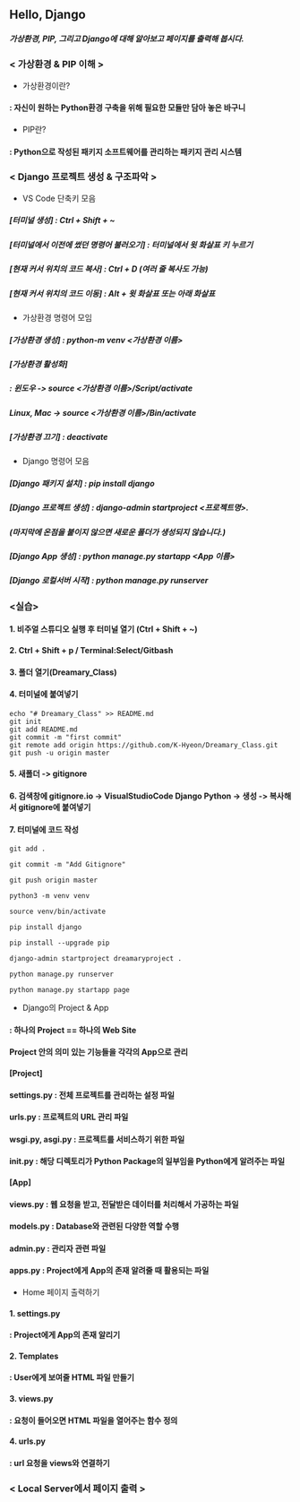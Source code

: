 ## Hello, Django 
##### 가상환경, PIP, 그리고 Django에 대해 알아보고 페이지를 출력해 봅시다.

### < 가상환경 & PIP 이해 >
* 가상환경이란?
#### : 자신이 원하는 Python환경 구축을 위해 필요한 모듈만 담아 놓은 바구니

* PIP란?
#### : Python으로 작성된 패키지 소프트웨어를 관리하는 패키지 관리 시스템



### < Django 프로젝트 생성 & 구조파악 >

* VS Code 단축키 모음
##### [터미널 생성] : Ctrl + Shift + ~
##### [터미널에서 이전에 썼던 명령어 불러오기] : 터미널에서 윗 화살표 키 누르기
##### [현재 커서 위치의 코드 복사] : Ctrl + D (여러 줄 복사도 가능)
##### [현재 커서 위치의 코드 이동] : Alt + 윗 화살표 또는 아래 화살표

* 가상환경 명령어 모임
##### [가상환경 생성] : python-m venv <가상환경 이름>
##### [가상환경 활성화] 
##### : 윈도우 -> source <가상환경 이름>/Script/activate 
##### Linux, Mac -> source <가상환경 이름>/Bin/activate
##### [가상환경 끄기] : deactivate

* Django 명령어 모음 
##### [Django 패키지 설치] : pip install django
##### [Django 프로젝트 생성] : django-admin startproject <프로젝트명>.
##### (마지막에 온점을 붙이지 않으면 새로운 폴더가 생성되지 않습니다.)
##### [Django App 생성] : python manage.py startapp <App 이름>
##### [Django 로컬서버 시작] : python manage.py runserver

### <실습>
#### 1. 비주얼 스튜디오 실행 후 터미널 열기 (Ctrl + Shift + ~)
#### 2. Ctrl + Shift + p / Terminal:Select/Gitbash
#### 3. 폴더 열기(Dreamary_Class)
#### 4. 터미널에 붙여넣기
~~~
echo "# Dreamary_Class" >> README.md
git init
git add README.md
git commit -m "first commit"
git remote add origin https://github.com/K-Hyeon/Dreamary_Class.git
git push -u origin master
~~~
#### 5. 새폴더 -> gitignore
#### 6. 검색창에 gitignore.io -> VisualStudioCode Django Python -> 생성 -> 복사해서 gitignore에 붙여넣기
#### 7. 터미널에 코드 작성
~~~
git add .
~~~
~~~
git commit -m "Add Gitignore"
~~~
~~~
git push origin master
~~~
~~~
python3 -m venv venv
~~~
~~~
source venv/bin/activate
~~~
~~~
pip install django
~~~
~~~
pip install --upgrade pip
~~~
~~~
django-admin startproject dreamaryproject .
~~~
~~~
python manage.py runserver
~~~
~~~
python manage.py startapp page
~~~


* Django의 Project & App
#### : 하나의 Project == 하나의 Web Site
#### Project 안의 의미 있는 기능들을 각각의 App으로 관리

#### [Project]
#### settings.py : 전체 프로젝트를 관리하는 설정 파일
#### urls.py : 프로젝트의 URL 관리 파일
#### wsgi.py, asgi.py : 프로젝트를 서비스하기 위한 파일
#### __init__.py : 해당 디렉토리가 Python Package의 일부임을 Python에게 알려주는 파일
#### [App]
#### views.py : 웹 요청을 받고, 전달받은 데이터를 처리해서 가공하는 파일
#### models.py : Database와 관련된 다양한 역할 수행
#### admin.py : 관리자 관련 파일
#### apps.py : Project에게 App의 존재 알려줄 때 활용되는 파일


* Home 페이지 출력하기
#### 1. settings.py
#### : Project에게 App의 존재 알리기
#### 2. Templates
#### : User에게 보여줄 HTML 파일 만들기
#### 3. views.py
#### : 요청이 들어오면 HTML 파일을 열어주는 함수 정의
#### 4. urls.py
#### : url 요청을 views와 연결하기


### < Local Server에서 페이지 출력 >
